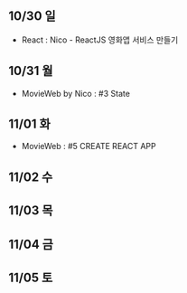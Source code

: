 ## 10/30 일
- React : Nico - ReactJS 영화앱 서비스 만들기

## 10/31 월
- MovieWeb by Nico : #3 State

## 11/01 화
- MovieWeb : #5 CREATE REACT APP

## 11/02 수

## 11/03 목

## 11/04 금

## 11/05 토
